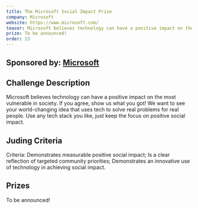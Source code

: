 ```yaml
---
title: The Microsoft Social Impact Prize
company: Microsoft
website: https://www.microsoft.com/
teaser: Microsoft believes technology can have a positive impact on the most vulnerable in society. If you agree, show us what you got! 
prize: To be announced!
order: 13
---
```

## Sponsored by: [Microsoft](http://microsoft.com/)

## Challenge Description
Microsoft believes technology can have a positive impact on the most vulnerable in society. If you agree, show us what you got!  We want to see your world-changing idea that uses tech to solve real problems for real people. Use any tech stack you like, just keep the focus on positive social impact.

## Juding Criteria
Criteria: Demonstrates measurable positive social impact; Is a clear reflection of targeted community priorities; Demonstrates an innovative use of technology in achieving social impact.

## Prizes 
To be announced!
